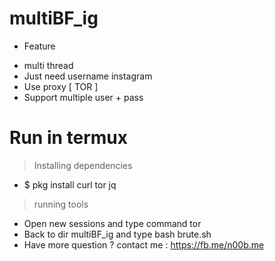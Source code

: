 # multiBF_ig
* Feature
+ multi thread
+ Just need username instagram
+ Use proxy [ TOR ]
+ Support multiple user + pass

# Run in termux
> Installing dependencies
+ $ pkg install curl tor jq

> running tools
+ Open new sessions and type command tor
+ Back to dir multiBF_ig and type bash brute.sh
+ Have more question ? contact me : https://fb.me/n00b.me
